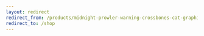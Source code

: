 ```yaml
---
layout: redirect
redirect_from: /products/midnight-prowler-warning-crossbones-cat-graphic-tee-unisex-tee
redirect_to: /shop
---
```

